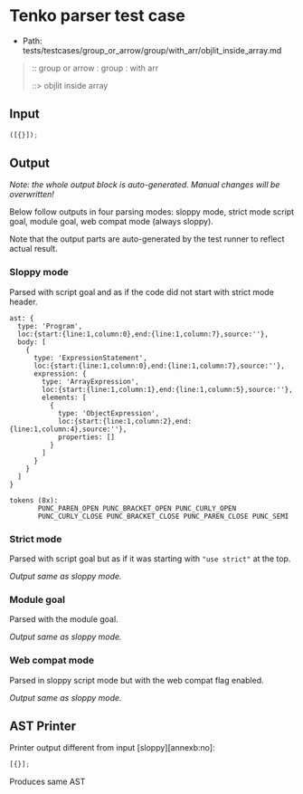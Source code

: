 # Tenko parser test case

- Path: tests/testcases/group_or_arrow/group/with_arr/objlit_inside_array.md

> :: group or arrow : group : with arr
>
> ::> objlit inside array

## Input

`````js
([{}]);
`````

## Output

_Note: the whole output block is auto-generated. Manual changes will be overwritten!_

Below follow outputs in four parsing modes: sloppy mode, strict mode script goal, module goal, web compat mode (always sloppy).

Note that the output parts are auto-generated by the test runner to reflect actual result.

### Sloppy mode

Parsed with script goal and as if the code did not start with strict mode header.

`````
ast: {
  type: 'Program',
  loc:{start:{line:1,column:0},end:{line:1,column:7},source:''},
  body: [
    {
      type: 'ExpressionStatement',
      loc:{start:{line:1,column:0},end:{line:1,column:7},source:''},
      expression: {
        type: 'ArrayExpression',
        loc:{start:{line:1,column:1},end:{line:1,column:5},source:''},
        elements: [
          {
            type: 'ObjectExpression',
            loc:{start:{line:1,column:2},end:{line:1,column:4},source:''},
            properties: []
          }
        ]
      }
    }
  ]
}

tokens (8x):
       PUNC_PAREN_OPEN PUNC_BRACKET_OPEN PUNC_CURLY_OPEN
       PUNC_CURLY_CLOSE PUNC_BRACKET_CLOSE PUNC_PAREN_CLOSE PUNC_SEMI
`````

### Strict mode

Parsed with script goal but as if it was starting with `"use strict"` at the top.

_Output same as sloppy mode._

### Module goal

Parsed with the module goal.

_Output same as sloppy mode._

### Web compat mode

Parsed in sloppy script mode but with the web compat flag enabled.

_Output same as sloppy mode._

## AST Printer

Printer output different from input [sloppy][annexb:no]:

````js
[{}];
````

Produces same AST

